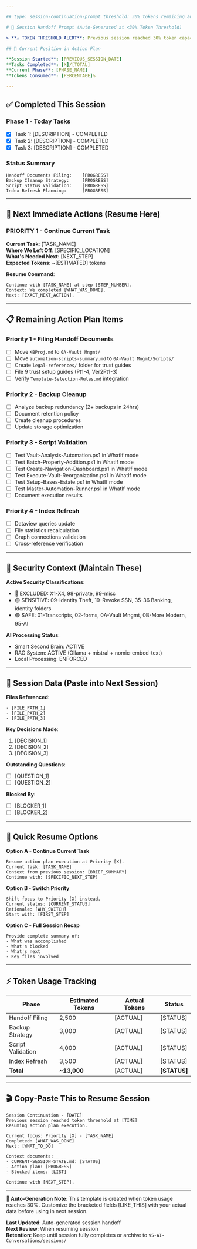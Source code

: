 ```yaml
---

## type: session-continuation-prompt threshold: 30% tokens remaining auto-generated: true previous-session: [SESSION_DATE] session-id: [VAULT_ID]

# 🔄 Session Handoff Prompt (Auto-Generated at <30% Token Threshold)

> **⚠️ TOKEN THRESHOLD ALERT**: Previous session reached 30% token capacity. This prompt auto-generates to maintain progress continuity.

## 📍 Current Position in Action Plan

**Session Started**: [PREVIOUS_SESSION_DATE]  
**Tasks Completed**: [X]/[TOTAL]  
**Current Phase**: [PHASE_NAME]  
**Tokens Consumed**: [PERCENTAGE]%

---
```


## ✅ Completed This Session

### Phase 1 - Today Tasks

- [x] Task 1: [DESCRIPTION] - COMPLETED
- [x] Task 2: [DESCRIPTION] - COMPLETED
- [x] Task 3: [DESCRIPTION] - COMPLETED

### Status Summary

```
Handoff Documents Filing:    [PROGRESS]
Backup Cleanup Strategy:     [PROGRESS]
Script Status Validation:    [PROGRESS]
Index Refresh Planning:      [PROGRESS]
```

---

## 🎯 Next Immediate Actions (Resume Here)

### PRIORITY 1 - Continue Current Task

**Current Task**: [TASK_NAME]  
**Where We Left Off**: [SPECIFIC_LOCATION]  
**What's Needed Next**: [NEXT_STEP]  
**Expected Tokens**: ~[ESTIMATED] tokens

**Resume Command**:

```
Continue with [TASK_NAME] at step [STEP_NUMBER].
Context: We completed [WHAT_WAS_DONE].
Next: [EXACT_NEXT_ACTION].
```

---

## 📋 Remaining Action Plan Items

### Priority 1 - Filing Handoff Documents

- [ ] Move `KBProj.md` to `0A-Vault Mngmt/`
- [ ] Move `automation-scripts-summary.md` to `0A-Vault Mngmt/Scripts/`
- [ ] Create `legal-references/` folder for trust guides
- [ ] File 9 trust setup guides (Pt1-4, Ver2Pt1-3)
- [ ] Verify `Template-Selection-Rules.md` integration

### Priority 2 - Backup Cleanup

- [ ] Analyze backup redundancy (2+ backups in 24hrs)
- [ ] Document retention policy
- [ ] Create cleanup procedures
- [ ] Update storage optimization

### Priority 3 - Script Validation

- [ ] Test Vault-Analysis-Automation.ps1 in WhatIf mode
- [ ] Test Batch-Property-Addition.ps1 in WhatIf mode
- [ ] Test Create-Navigation-Dashboard.ps1 in WhatIf mode
- [ ] Test Execute-Vault-Reorganization.ps1 in WhatIf mode
- [ ] Test Setup-Bases-Estate.ps1 in WhatIf mode
- [ ] Test Master-Automation-Runner.ps1 in WhatIf mode
- [ ] Document execution results

### Priority 4 - Index Refresh

- [ ] Dataview queries update
- [ ] File statistics recalculation
- [ ] Graph connections validation
- [ ] Cross-reference verification

---

## 🔐 Security Context (Maintain These)

**Active Security Classifications**:

- 🔴 EXCLUDED: X1-X4, 98-private, 99-misc
- 🟡 SENSITIVE: 09-Identity Theft, 19-Revoke SSN, 35-36 Banking, identity folders
- 🟢 SAFE: 01-Transcripts, 02-forms, 0A-Vault Mngmt, 0B-More Modern, 95-AI

**AI Processing Status**:

- Smart Second Brain: ACTIVE
- RAG System: ACTIVE (Ollama + mistral + nomic-embed-text)
- Local Processing: ENFORCED

---

## 💾 Session Data (Paste into Next Session)

**Files Referenced**:

```
- [FILE_PATH_1]
- [FILE_PATH_2]
- [FILE_PATH_3]
```

**Key Decisions Made**:

1. [DECISION_1]
2. [DECISION_2]
3. [DECISION_3]

**Outstanding Questions**:

- [ ] [QUESTION_1]
- [ ] [QUESTION_2]

**Blocked By**:

- [ ] [BLOCKER_1]
- [ ] [BLOCKER_2]

---

## 🚀 Quick Resume Options

**Option A - Continue Current Task**

```
Resume action plan execution at Priority [X].
Current task: [TASK_NAME]
Context from previous session: [BRIEF_SUMMARY]
Continue with: [SPECIFIC_NEXT_STEP]
```

**Option B - Switch Priority**

```
Shift focus to Priority [X] instead.
Current status: [CURRENT_STATUS]
Rationale: [WHY_SWITCH]
Start with: [FIRST_STEP]
```

**Option C - Full Session Recap**

```
Provide complete summary of:
- What was accomplished
- What's blocked
- What's next
- Key files involved
```

---

## ⚡ Token Usage Tracking

|Phase|Estimated Tokens|Actual Tokens|Status|
|---|---|---|---|
|Handoff Filing|2,500|[ACTUAL]|[STATUS]|
|Backup Strategy|3,000|[ACTUAL]|[STATUS]|
|Script Validation|4,000|[ACTUAL]|[STATUS]|
|Index Refresh|3,500|[ACTUAL]|[STATUS]|
|**Total**|**~13,000**|[ACTUAL]|**[STATUS]**|

---

## 🎬 Copy-Paste This to Resume Session

```
Session Continuation - [DATE]
Previous session reached token threshold at [TIME]
Resuming action plan execution.

Current focus: Priority [X] - [TASK_NAME]
Completed: [WHAT_WAS_DONE]
Next: [WHAT_TO_DO]

Context documents:
- CURRENT-SESSION-STATE.md: [STATUS]
- Action plan: [PROGRESS]
- Blocked items: [LIST]

Continue with [NEXT_STEP].
```

---

**🔄 Auto-Generation Note**: This template is created when token usage reaches 30%. Customize the bracketed fields [LIKE_THIS] with your actual data before using in next session.

**Last Updated**: Auto-generated session handoff  
**Next Review**: When resuming session  
**Retention**: Keep until session fully completes or archive to `95-AI-Conversations/sessions/`